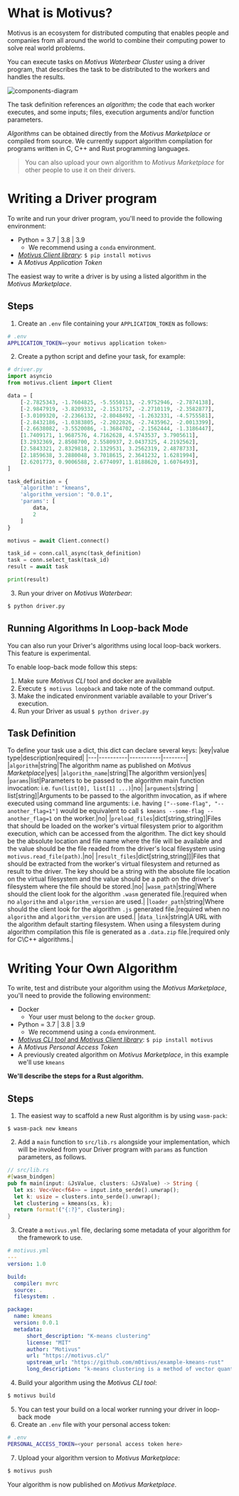 # What is Motivus?
Motivus is an ecosystem for distributed computing that enables people and companies from all around the world to combine their computing power to solve real world problems.

You can execute tasks on *Motivus Waterbear Cluster* using a driver program, that describes the task to be distributed to the workers and handles the results.

![components-diagram](https://motivus.cl/components-diagram.png "Components diagram")

The task definition references an *algorithm*; the code that each worker executes, and some inputs; files, execution arguments and/or function parameters.

*Algorithms* can be obtained directly from the *Motivus Marketplace* or compiled from source. We currently support algorithm compilation for programs written in C, C++ and Rust programming languages.

> You can also upload your own algorithm to *Motivus Marketplace* for other people to use it on their drivers.

# Writing a Driver program
To write and run your driver program, you'll need to provide the following environment:
* Python = 3.7 | 3.8 | 3.9
    * We recommend using a `conda` environment.
* [*Motivus Client library*](https://pypi.org/project/motivus/): `$ pip install motivus`
* A *Motivus Application Token*

The easiest way to write a driver is by using a listed algorithm in the *Motivus Marketplace*.

## Steps
1. Create an `.env` file containing your `APPLICATION_TOKEN` as follows:
```sh
# .env
APPLICATION_TOKEN=<your motivus application token>
```
2. Create a python script and define your task, for example:

```python
# driver.py
import asyncio
from motivus.client import Client

data = [
    [-2.7825343, -1.7604825, -5.5550113, -2.9752946, -2.7874138],
    [-2.9847919, -3.8209332, -2.1531757, -2.2710119, -2.3582877],
    [-3.0109320, -2.2366132, -2.8048492, -1.2632331, -4.5755581],
    [-2.8432186, -1.0383805, -2.2022826, -2.7435962, -2.0013399],
    [-2.6638082, -3.5520086, -1.3684702, -2.1562444, -1.3186447],
    [1.7409171, 1.9687576, 4.7162628, 4.5743537, 3.7905611],
    [3.2932369, 2.8508700, 2.5580937, 2.0437325, 4.2192562],
    [2.5843321, 2.8329818, 2.1329531, 3.2562319, 2.4878733],
    [2.1859638, 3.2880048, 3.7018615, 2.3641232, 1.6281994],
    [2.6201773, 0.9006588, 2.6774097, 1.8188620, 1.6076493],
]

task_definition = {
    'algorithm': "kmeans",
    'algorithm_version': "0.0.1",
    'params': [
        data,
        2
    ]
}

motivus = await Client.connect()

task_id = conn.call_async(task_definition)
task = conn.select_task(task_id)
result = await task

print(result)
```

3. Run your driver on *Motivus Waterbear*: 
```sh
$ python driver.py
```

## Running Algorithms In Loop-back Mode
You can also run your Driver's algorithms using local loop-back workers. This feature is experimental.

To enable loop-back mode follow this steps:
1. Make sure *Motivus CLI* tool and docker are available
1. Execute `$ motivus loopback` and take note of the command output.
1. Make the indicated environment variable available to your Driver's execution.
1. Run your Driver as usual `$ python driver.py`

## Task Definition
To define your task use a dict, this dict can declare several keys:
|key|value type|description|required|
|---|----------|-----------|--------|
|`algorithm`|string|The algorithm name as published on *Motivus Marketplace*|yes|
|`algorithm_name`|string|The algorithm version|yes|
|`params`|list|Parameters to be passed to the algorithm main function invocation: i.e. `fun(list[0], list[1] ...)`|no|
|`arguments`|string \| list[string]|Arguments to be passed to the algorithm invocation, as if where executed using command line arguments: i.e. having `["--some-flag", "--another_flag=1"]` would be equivalent to call `$ kmeans --some-flag --another_flag=1` on the worker.|no|
|`preload_files`|dict[string,string]|Files that should be loaded on the worker's virtual filesystem prior to algorithm execution, which can be accessed from the algorithm. The dict key should be the absolute location and file name where the file will be available and the value should be the file readed from the driver's local filesystem using `motivus.read_file(path)`.|no|
|`result_files`|dict[string,string]]|Files that should be extracted from the worker's virtual filesystem and returned as result to the driver. The key should be a string with the absolute file location on the virtual filesystem and the value should be a path on the driver's filesystem where the file should be stored.|no|
|`wasm_path`|string|Where should the client look for the algorithm `.wasm` generated file.|required when no `algorithm` and `algorithm_version` are used.|
|`loader_path`|string|Where should the client look for the algorithm `.js` generated file.|required when no `algorithm` and `algorithm_version` are used.|
|`data_link`|string|A URL with the algorithm default starting filesystem. When using a filesystem during algorithm compilation this file is generated as a `.data.zip` file.|required only for C\C++ algorithms.|

# Writing Your Own Algorithm
To write, test and distribute your algorithm using the *Motivus Marketplace*, you'll need to provide the following environment:
* Docker
    * Your user must belong to the `docker` group.
* Python = 3.7 | 3.8 | 3.9
    * We recommend using a `conda` environment.
* [*Motivus CLI tool* and *Motivus Client library*](https://pypi.org/project/motivus/): `$ pip install motivus`
* A *Motivus Personal Access Token*
* A previously created algorithm on *Motivus Marketplace*, in this example we'll use `kmeans`


**We'll describe the steps for a Rust algorithm.**

## Steps

1. The easiest way to scaffold a new Rust algorithm is by using `wasm-pack`:
```
$ wasm-pack new kmeans
```
2. Add a `main` function to `src/lib.rs` alongside your implementation, which will be invoked from your Driver program with `params` as function parameters, as follows.
```rust
// src/lib.rs
#[wasm_bindgen]
pub fn main(input: &JsValue, clusters: &JsValue) -> String {
  let xs: Vec<Vec<f64>> = input.into_serde().unwrap();
  let k: usize = clusters.into_serde().unwrap();
  let clustering = kmeans(xs, k);
  return format!("{:?}", clustering);
} 

```
3. Create a `motivus.yml` file, declaring some metadata of your algorithm for the framework to use.
```yaml
# motivus.yml
---
version: 1.0

build:
  compiler: mvrc
  source: .
  filesystem: .

package:
  name: kmeans
  version: 0.0.1
  metadata:
      short_description: "K-means clustering"
      license: "MIT"
      author: "Motivus"
      url: "https://motivus.cl/"
      upstream_url: "https://github.com/m0tivus/example-kmeans-rust"
      long_description: "k-means clustering is a method of vector quantization, originally from signal ..."
```
4. Build your algorithm using the *Motivus CLI tool*:
```sh
$ motivus build
```
5. You can test your build on a local worker running your driver in loop-back mode
6. Create an `.env` file with your personal access token:
```sh
# .env
PERSONAL_ACCESS_TOKEN=<your personal access token here>
```
7. Upload your algorithm version to *Motivus Marketplace*:
```sh
$ motivus push
```

Your algorithm is now published on *Motivus Marketplace*.
